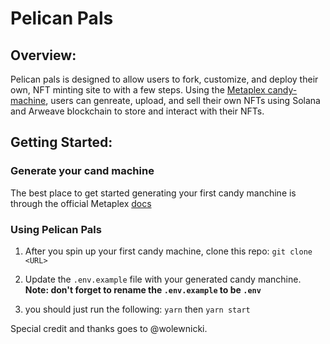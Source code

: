 # Pelican Pals 

## Overview:
Pelican pals is designed to allow users to fork, customize, and deploy their own, NFT minting site to with a few steps. Using the [Metaplex candy-machine](https://github.com/metaplex-foundation/metaplex), users can genreate, upload, and sell their own NFTs using Solana and Arweave blockchain to store and interact with their NFTs. 

## Getting Started:
### Generate your cand machine 
 The best place to get started generating your first candy manchine is through the official Metaplex [docs](https://docs.metaplex.com/candy-machine-v2/getting-started) 

### Using Pelican Pals 
1. After you spin up your first candy machine, clone this repo:
``` git clone <URL> ```

2. Update the `.env.example` file with your generated candy manchine. 
**Note: don't forget to rename the `.env.example` to be `.env`**

3. you should just run the following:
`yarn`
then
`yarn start`


Special credit and thanks goes to @wolewnicki.  




